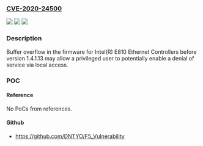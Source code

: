 ### [CVE-2020-24500](https://cve.mitre.org/cgi-bin/cvename.cgi?name=CVE-2020-24500)
![](https://img.shields.io/static/v1?label=Product&message=Intel(R)%20E810%20Ethernet%20Controllers&color=blue)
![](https://img.shields.io/static/v1?label=Version&message=before%20version%201.4.1.13%20&color=brightgreen)
![](https://img.shields.io/static/v1?label=Vulnerability&message=denial%20of%20service&color=brightgreen)

### Description

Buffer overflow in the firmware for Intel(R) E810 Ethernet Controllers before version 1.4.1.13 may allow a privileged user to potentially enable a denial of service via local access.

### POC

#### Reference
No PoCs from references.

#### Github
- https://github.com/DNTYO/F5_Vulnerability

